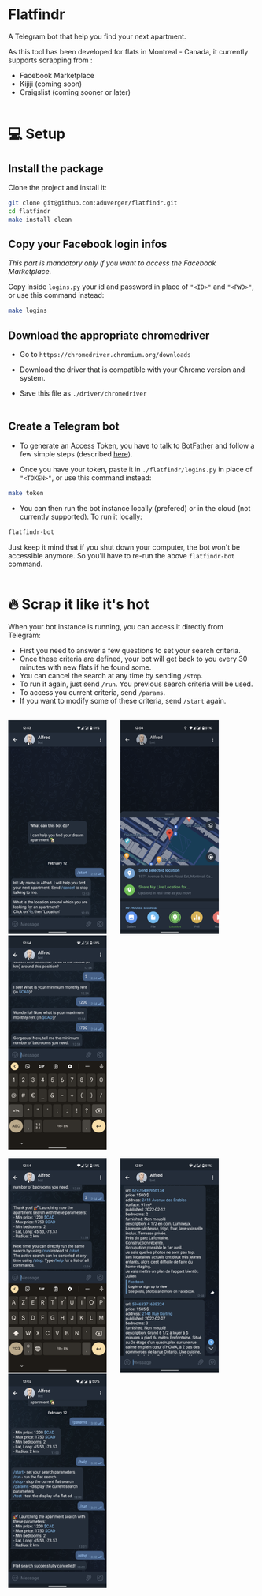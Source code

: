# Flatfindr

A Telegram bot that help you find your next apartment.

As this tool has been developed for flats in Montreal - Canada, it currently supports scrapping from :
- Facebook Marketplace
- Kijiji (coming soon)
- Craigslist (coming sooner or later)
<br/><br/>

# 💻 Setup

## Install the package

Clone the project and install it:

```bash
git clone git@github.com:aduverger/flatfindr.git
cd flatfindr
make install clean
```
## Copy your Facebook login infos
<i>This part is mandatory only if you want to access the Facebook Marketplace.</i>

Copy inside `logins.py` your id and password in place of `"<ID>"` and `"<PWD>"`, or use this command instead:
```bash
make logins
```

## Download the appropriate chromedriver
- Go to `https://chromedriver.chromium.org/downloads`
- Download the driver that is compatible with your Chrome version and system.

- Save this file as `./driver/chromedriver`
<br/><br/>

## Create a Telegram bot
- To generate an Access Token, you have to talk to [BotFather](https://t.me/botfather) and follow a few simple steps (described [here](https://core.telegram.org/bots#6-botfather)).

- Once you have your token, paste it in `./flatfindr/logins.py` in place of `"<TOKEN>"`, or use this command instead:
```bash
make token
```

- You can then run the bot instance locally (prefered) or in the cloud (not currently supported). To run it locally:
```bash
flatfindr-bot
```

Just keep it mind that if you shut down your computer, the bot won't be accessible anymore. So you'll have to re-run the above `flatfindr-bot` command.
<br/><br/>
# 🔥 Scrap it like it's hot
When your bot instance is running, you can access it directly from Telegram:
- First you need to answer a few questions to set your search criteria.
- Once these criteria are defined, your bot will get back to you every 30 minutes with new flats if he found some.
- You can cancel the search at any time by sending `/stop`.
- To run it again, just send `/run`. You previous search criteria will be used.
- To access you current criteria, send `/params`.
- If you want to modify some of these criteria, send `/start` again.
<br/><br/>

<img src="https://github.com/aduverger/flatfindr/blob/master/images/alfred2.png?raw=true" alt="drawing" width="200"/> &nbsp; &nbsp; &nbsp; <img src="https://github.com/aduverger/flatfindr/blob/master/images/alfred3.png?raw=true" alt="drawing" width="200"/> &nbsp; &nbsp; &nbsp; <img src="https://github.com/aduverger/flatfindr/blob/master/images/alfred4.png?raw=true" alt="drawing" width="200"/> 

<img src="https://github.com/aduverger/flatfindr/blob/master/images/alfred5.png?raw=true" alt="drawing" width="200"/> &nbsp; &nbsp; &nbsp; <img src="https://github.com/aduverger/flatfindr/blob/master/images/alfred6.png?raw=true" alt="drawing" width="200"/> &nbsp; &nbsp; &nbsp; <img
src="https://github.com/aduverger/flatfindr/blob/master/images/alfred7.png?raw=true" alt="drawing" width="200"/>

